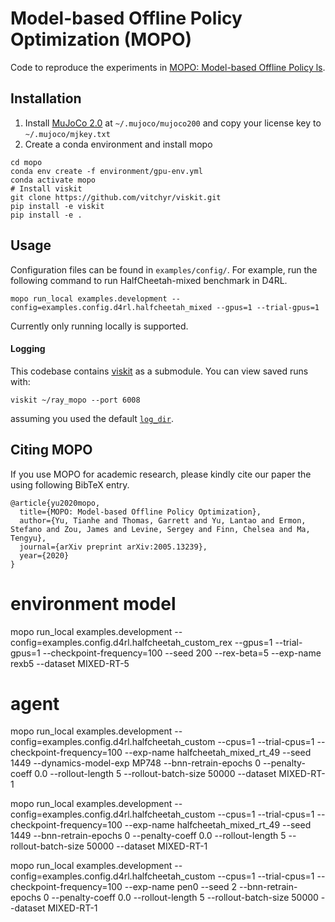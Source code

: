 # Model-based Offline Policy Optimization (MOPO)

Code to reproduce the experiments in [MOPO: Model-based Offline Policy ls](https://arxiv.org/pdf/2005.13239.pdf).



## Installation
1. Install [MuJoCo 2.0](https://www.roboti.us/index.html) at `~/.mujoco/mujoco200` and copy your license key to `~/.mujoco/mjkey.txt`
2. Create a conda environment and install mopo
```
cd mopo
conda env create -f environment/gpu-env.yml
conda activate mopo
# Install viskit
git clone https://github.com/vitchyr/viskit.git
pip install -e viskit
pip install -e .
```

## Usage
Configuration files can be found in `examples/config/`. For example, run the following command to run HalfCheetah-mixed benchmark in D4RL.

```
mopo run_local examples.development --config=examples.config.d4rl.halfcheetah_mixed --gpus=1 --trial-gpus=1
```

Currently only running locally is supported.


#### Logging

This codebase contains [viskit](https://github.com/vitchyr/viskit) as a submodule. You can view saved runs with:
```
viskit ~/ray_mopo --port 6008
```
assuming you used the default [`log_dir`](examples/config/halfcheetah/0.py#L7).

## Citing MOPO
If you use MOPO for academic research, please kindly cite our paper the using following BibTeX entry.

```
@article{yu2020mopo,
  title={MOPO: Model-based Offline Policy Optimization},
  author={Yu, Tianhe and Thomas, Garrett and Yu, Lantao and Ermon, Stefano and Zou, James and Levine, Sergey and Finn, Chelsea and Ma, Tengyu},
  journal={arXiv preprint arXiv:2005.13239},
  year={2020}
}
```
# environment model
mopo run_local examples.development --config=examples.config.d4rl.halfcheetah_custom_rex --gpus=1 --trial-gpus=1 --checkpoint-frequency=100 --seed 200 --rex-beta=5 --exp-name rexb5 --dataset MIXED-RT-5

# agent
mopo run_local examples.development --config=examples.config.d4rl.halfcheetah_custom --cpus=1 --trial-cpus=1 --checkpoint-frequency=100 --exp-name halfcheetah_mixed_rt_49 --seed 1449 --dynamics-model-exp MP748 --bnn-retrain-epochs 0 --penalty-coeff 0.0 --rollout-length 5 --rollout-batch-size 50000 --dataset MIXED-RT-1

mopo run_local examples.development --config=examples.config.d4rl.halfcheetah_custom --cpus=1 --trial-cpus=1 --checkpoint-frequency=100 --exp-name halfcheetah_mixed_rt_49 --seed 1449 --bnn-retrain-epochs 0 --penalty-coeff 0.0 --rollout-length 5 --rollout-batch-size 50000 --dataset MIXED-RT-1

mopo run_local examples.development --config=examples.config.d4rl.halfcheetah_custom --cpus=1 --trial-cpus=1 --checkpoint-frequency=100 --exp-name pen0 --seed 2 --bnn-retrain-epochs 0 --penalty-coeff 0.0 --rollout-length 5 --rollout-batch-size 50000 --dataset MIXED-RT-1

